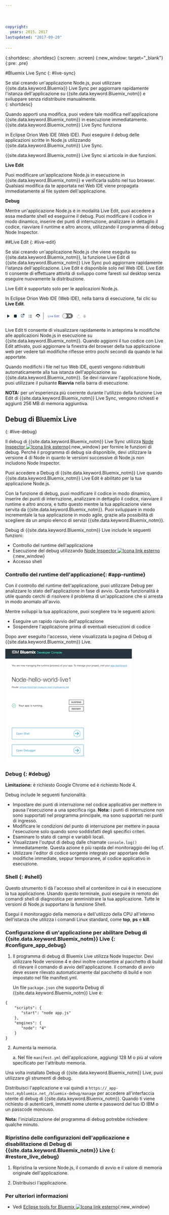 ```yaml
---



copyright:
  years: 2015，2017
lastupdated: "2017-09-20"

---
```


{:shortdesc: .shortdesc}
{:screen: .screen}
{:new_window: target="_blank"}
{:pre: .pre}

#Bluemix Live Sync
{: #live-sync}


Se stai creando un'applicazione Node.js, puoi utilizzare {{site.data.keyword.Bluemix}} Live Sync per aggiornare rapidamente l'istanza dell'applicazione su {{site.data.keyword.Bluemix_notm}} e sviluppare senza ridistribuire manualmente.   
{: shortdesc}

Quando apporti una modifica, puoi vedere tale modifica nell'applicazione {{site.data.keyword.Bluemix_notm}} in esecuzione immediatamente. {{site.data.keyword.Bluemix_notm}} Live Sync funziona
<!--from both the command line and -->
in Eclipse Orion Web IDE (Web IDE). Puoi eseguire il debug delle applicazioni scritte in Node.js utilizzando {{site.data.keyword.Bluemix_notm}} Live Sync.  

{{site.data.keyword.Bluemix_notm}} Live Sync si articola in due funzioni.
<!--three -->

<!--
**Desktop Sync**  

You can synchronize any desktop directory tree with a cloud-based project workspace similar to the way Dropbox works. The Web IDE directly edits the same cloud-based workspace, so both stay in sync. Desktop Sync works for any kind of application. To use Desktop Sync, you need to download and install the BL command line interface.  
-->

**Live Edit**

Puoi modificare un'applicazione Node.js in esecuzione in {{site.data.keyword.Bluemix_notm}} e verificarla subito nel tuo browser. Qualsiasi modifica da te apportata nel Web IDE viene propagata immediatamente al file system dell'applicazione.  

**Debug**  

Mentre un'applicazione Node.js è in modalità Live Edit, puoi accedere a essa mediante shell ed eseguirne il debug. Puoi modificare il codice in modo dinamico, inserire dei punti di interruzione, analizzare in dettaglio il codice, riavviare il runtime e altro ancora, utilizzando il programma di debug Node Inspector.  


##Live Edit
{: #live-edit}

Se stai creando un'applicazione Node.js che viene eseguita su {{site.data.keyword.Bluemix_notm}}, la funzione Live Edit di {{site.data.keyword.Bluemix_notm}} Live Sync può aggiornare rapidamente l'istanza dell'applicazione. Live Edit è disponibile solo nel Web IDE. Live Edit ti consente di effettuare attività di sviluppo come faresti sul desktop senza eseguire nuovamente la distribuzione.

Live Edit è supportato solo per le applicazioni Node.js.

In Eclipse Orion Web IDE (Web IDE), nella barra di esecuzione, fai clic su **Live Edit**.

![Immagine della bara di esecuzione con live edit](images/bluemix-live-sync-light.png)

Live Edit ti consente di visualizzare rapidamente in anteprima le modifiche alle applicazioni Node.js in esecuzione su {{site.data.keyword.Bluemix_notm}}. Quando aggiorni il tuo codice con Live Edit attivato, puoi aggiornare la finestra del browser della tua applicazione web per vedere tali modifiche riflesse entro pochi secondi da quando le hai apportate.

<!--
For a tutorial on using the Live Edit feature of {{site.data.keyword.Bluemix_notm}} Live Sync, see the tutorial [Test and debug a Node.js app with Bluemix Live Sync![External link icon](../icons/launch-glyph.svg "External link icon")](https://hub.jazz.net/tutorials/livesync){:new_window}.
-->

Quando modifichi i file nel tuo Web IDE, questi vengono ridistribuiti automaticamente alla tua istanza dell'applicazione su {{site.data.keyword.Bluemix_notm}}. Se devi riavviare l'applicazione Node, puoi utilizzare il pulsante **Riavvia** nella barra di esecuzione.

**NOTA:** per un'esperienza più coerente durante l'utilizzo della funzione Live Edit di {{site.data.keyword.Bluemix_notm}} Live Sync, vengono richiesti e aggiunti 256 MB di memoria aggiuntiva. 

## Debug di Bluemix Live
{: #live-debug}

Il debug di {{site.data.keyword.Bluemix_notm}} Live Sync utilizza
[Node Inspector ![Icona link esterno](../../icons/launch-glyph.svg "Icona link esterno")](https://github.com/node-inspector/node-inspector){:new_window}
per fornire le funzioni di debug. Perché il programma di debug sia disponibile, devi utilizzare la versione 4 di Node in quanto le versioni successive di Node.js non includono Node Inspector.

Puoi accedere a Debug di {{site.data.keyword.Bluemix_notm}} Live quando {{site.data.keyword.Bluemix_notm}} Live Edit è abilitato per la tua applicazione Node.js.  

Con la funzione di debug, puoi modificare il codice in modo dinamico, inserire dei punti di interruzione, analizzare in dettaglio il codice, riavviare il runtime e altro ancora, e tutto questo mentre la tua applicazione viene servita da {{site.data.keyword.Bluemix_notm}}. Puoi sviluppare in modo incrementale la tua applicazione in modo agile, grazie alla possibilità di scegliere da un ampio elenco di servizi {{site.data.keyword.Bluemix_notm}}.

Debug di {{site.data.keyword.Bluemix_notm}} Live include le seguenti funzioni:

* Controllo del runtime dell'applicazione
* Esecuzione del debug utilizzando [Node Inspector ![Icona link esterno](../../icons/launch-glyph.svg "Icona link esterno")](https://github.com/node-inspector/node-inspector){:new_window}
* Accesso shell

### Controllo del runtime dell'applicazione{: #app-runtime}

Con il controllo del runtime dell'applicazione, puoi utilizzare Debug per analizzare lo stato dell'applicazione in fase di avvio. Questa funzionalità è utile quando cerchi di risolvere il problema di un'applicazione che si arresta in modo anomalo all'avvio.

Mentre sviluppi la tua applicazione, puoi scegliere tra le seguenti azioni:

* Eseguire un rapido riavvio dell'applicazione
* Sospendere l'applicazione prima di eventuali esecuzioni di codice

Dopo aver eseguito l'accesso, viene visualizzata la pagina di Debug di {{site.data.keyword.Bluemix_notm}} Live.

![UI di Debug](images/live_sync_debug.png)


### Debug {: #debug}

**Limitazione:** è richiesto Google Chrome ed è richiesto Node 4.

Debug include le seguenti funzionalità:  
* Impostare dei punti di interruzione nel codice applicativo per mettere in pausa l'esecuzione a una specifica riga.
  **Nota:** i punti di interruzione non sono supportati nel programma principale, ma sono supportati nei punti di ingresso.
* Modificare le condizioni del punto di interruzione per mettere in pausa l'esecuzione solo quando sono soddisfatti degli specifici criteri.
* Esaminare lo stato di campi e variabili locali.
* Visualizzare l'output di debug dalle chiamate `console.log()` immediatamente. Questa azione è più rapida del monitoraggio dei log cf.
* Utilizzare l'editor di codice sorgente integrato per apportare delle modifiche immediate, seppur temporanee, al codice applicativo in esecuzione.

### Shell {: #shell}

Questo strumento ti dà l'accesso shell al contenitore in cui è in esecuzione la tua applicazione. Usando questo terminale, puoi eseguire in remoto dei comandi shell di diagnostica per amministrare la tua applicazione.  Tutte le versioni di Node.js supportano la funzione Shell.

Esegui il monitoraggio della memoria e dell'utilizzo della CPU all'interno dell'istanza che utilizza i comandi Linux standard, come **top**, **ps** e **kill**.

### Configurazione di un'applicazione per abilitare Debug di {{site.data.keyword.Bluemix_notm}} Live {: #configure_app_debug}

1. Il programma di debug di Bluemix Live utilizza Node Inspector. Devi utilizzare Node versione 4 e devi inoltre consentire al pacchetto di build di rilevare il comando di avvio dell'applicazione. Il comando di avvio deve essere rilevato automaticamente dal pacchetto di build e non impostato nel file manifest.yml. 
  
   Un file `package.json` che supporta Debug di {{site.data.keyword.Bluemix_notm}} Live è:
   
  ```
  {
      "scripts": {
         "start": "node app.js"
      },
      "engines": {
         "node": "4"
      }
  }
  ```

2. Aumenta la memoria.  

    a. Nel file `manifest.yml` dell'applicazione, aggiungi 128 M o più al valore specificato per l'attributo memoria.

Una volta installato Debug di {{site.data.keyword.Bluemix_notm}} Live, puoi utilizzare gli strumenti di debug.

Distribuisci l'applicazione e vai quindi a `https://_app-host.mybluemix.net_/bluemix-debug/manage` per accedere all'interfaccia utente di debug di {{site.data.keyword.Bluemix_notm}}. Quando ti viene richiesto di autenticarti, immetti nome utente e password del tuo ID IBM o un passcode monouso.    

**Nota:** l'inizializzazione del programma di debug potrebbe richiedere qualche minuto.

<!--
   **Note**: Your user ID for DevOps Services can be either an IBMid or a federated ID (corporate ID). If you use federated authentication, to log in to your Bluemix Live Sync command-line client, you must use a personal access token instead of a password. If you don't use federated authentication, your IBMid and password work with all clients. For more information about creating a personal access token, see [What's federated authentication and how does it affect me?![External link icon](../../icons/launch-glyph.svg "External link icon")](https://developer.ibm.com/devops-services/2016/06/23/whats-federated-authentication-and-how-does-it-affect-me/){:new_window}
   -->

### Ripristino delle configurazioni dell'applicazione e disabilitazione di Debug di {{site.data.keyword.Bluemix_notm}} Live {: #restore_live_debug}

1. Ripristina la versione Node.js, il comando di avvio e il valore di memoria originale dell'applicazione.

2. Distribuisci l'applicazione.

### Per ulteriori informazioni

* Vedi [Eclipse tools for Bluemix ![Icona link esterno](../../icons/launch-glyph.svg "Icona link esterno")](https://www.bluemix.net/docs/manageapps/eclipsetools/eclipsetools.html){:new_window}
